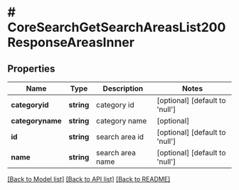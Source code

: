 # # CoreSearchGetSearchAreasList200ResponseAreasInner

## Properties

Name | Type | Description | Notes
------------ | ------------- | ------------- | -------------
**categoryid** | **string** | category id | [optional] [default to 'null']
**categoryname** | **string** | category name | [optional]
**id** | **string** | search area id | [optional] [default to 'null']
**name** | **string** | search area name | [optional] [default to 'null']

[[Back to Model list]](../../README.md#models) [[Back to API list]](../../README.md#endpoints) [[Back to README]](../../README.md)
